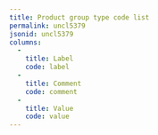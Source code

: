```yaml
---
title: Product group type code list
permalink: uncl5379
jsonid: uncl5379
columns:
  - 
    title: Label
    code: label
  - 
    title: Comment
    code: comment
  - 
    title: Value
    code: value
---
```

